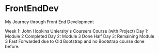 # FrontEndDev
My Journey through Front End Development

Week 1: John Hopkins Uniersity's Coursera Course (with Project)
Day 1: Module 2 Completed
Day 2: Module 3 Done Half
Day 3: Remaining Module 3 Fast Forwarded due to Old Bootstrap and no Bootstrap course done before.
